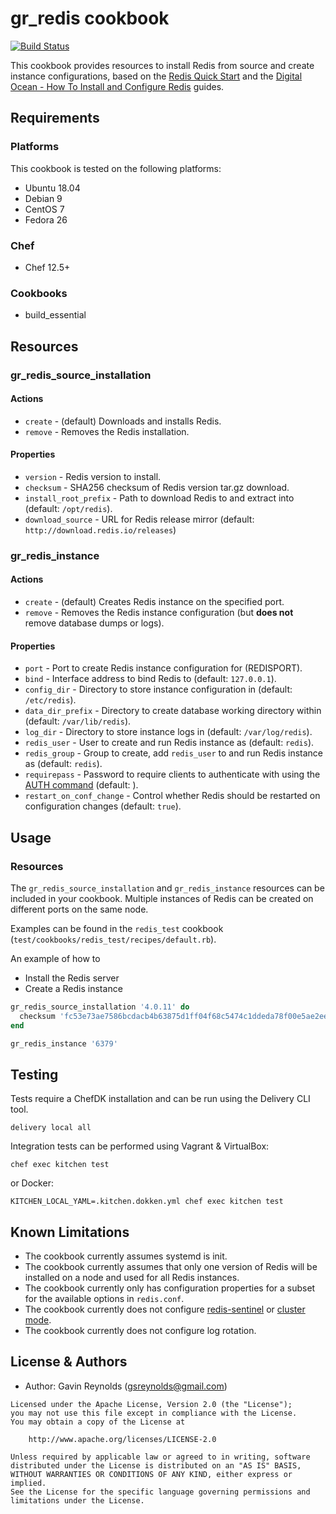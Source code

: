 # gr_redis cookbook

[![Build Status](https://travis-ci.org/gsreynolds/gr_redis.svg?branch=master)](https://travis-ci.org/gsreynolds/gr_redis)

This cookbook provides resources to install Redis from source and create instance configurations, based on the [Redis Quick Start](https://redis.io/topics/quickstart) and the [Digital Ocean - How To Install and Configure Redis](https://www.digitalocean.com/community/tutorials/how-to-install-and-configure-redis-on-ubuntu-16-04) guides.

## Requirements

### Platforms

This cookbook is tested on the following platforms:
- Ubuntu 18.04
- Debian 9
- CentOS 7
- Fedora 26

### Chef

- Chef 12.5+

### Cookbooks

- build_essential

## Resources

### gr_redis_source_installation

#### Actions

- `create` - (default) Downloads and installs Redis.
- `remove` - Removes the Redis installation.

#### Properties

- `version` - Redis version to install.
- `checksum` - SHA256 checksum of Redis version tar.gz download.
- `install_root_prefix` - Path to download Redis to and extract into (default: `/opt/redis`).
- `download_source` - URL for Redis release mirror (default: `http://download.redis.io/releases`)

### gr_redis_instance

#### Actions

- `create` - (default) Creates Redis instance on the specified port.
- `remove` - Removes the Redis instance configuration (but **does not** remove database dumps or logs).

#### Properties

- `port` - Port to create Redis instance configuration for (REDISPORT).
- `bind` - Interface address to bind Redis to (default: `127.0.0.1`).
- `config_dir` - Directory to store instance configuration in (default: `/etc/redis`).
- `data_dir_prefix` - Directory to create database working directory within (default: `/var/lib/redis`).
- `log_dir` - Directory to store instance logs in (default: `/var/log/redis`).
- `redis_user` - User to create and run Redis instance as (default: `redis`).
- `redis_group` - Group to create, add `redis_user` to and run Redis instance as (default: `redis`).
- `requirepass` - Password to require clients to authenticate with using the [AUTH command](https://redis.io/commands/auth) (default: ).
- `restart_on_conf_change` - Control whether Redis should be restarted on configuration changes (default: `true`).

## Usage

### Resources

The `gr_redis_source_installation` and `gr_redis_instance` resources can be included in your cookbook. Multiple instances of Redis can be created on different ports on the same node.

Examples can be found in the `redis_test` cookbook (`test/cookbooks/redis_test/recipes/default.rb`).

An example of how to

- Install the Redis server
- Create a Redis instance

```ruby
gr_redis_source_installation '4.0.11' do
  checksum 'fc53e73ae7586bcdacb4b63875d1ff04f68c5474c1ddeda78f00e5ae2eed1bbb'
end

gr_redis_instance '6379'
```

## Testing

Tests require a ChefDK installation and can be run using the Delivery CLI tool.

```shell
delivery local all
```
Integration tests can be performed using Vagrant & VirtualBox:
```shell
chef exec kitchen test
```
or Docker:
```shell
KITCHEN_LOCAL_YAML=.kitchen.dokken.yml chef exec kitchen test
```

## Known Limitations
- The cookbook currently assumes systemd is init.
- The cookbook currently assumes that only one version of Redis will be installed on a node and used for all Redis instances.
- The cookbook currently only has configuration properties for a subset for the available options in `redis.conf`.
- The cookbook currently does not configure [redis-sentinel](https://redis.io/topics/sentinel) or [cluster mode](https://redis.io/topics/cluster-tutorial).
- The cookbook currently does not configure log rotation.

## License & Authors

- Author: Gavin Reynolds (<gsreynolds@gmail.com>)

```text
Licensed under the Apache License, Version 2.0 (the "License");
you may not use this file except in compliance with the License.
You may obtain a copy of the License at

    http://www.apache.org/licenses/LICENSE-2.0

Unless required by applicable law or agreed to in writing, software
distributed under the License is distributed on an "AS IS" BASIS,
WITHOUT WARRANTIES OR CONDITIONS OF ANY KIND, either express or implied.
See the License for the specific language governing permissions and
limitations under the License.
```
